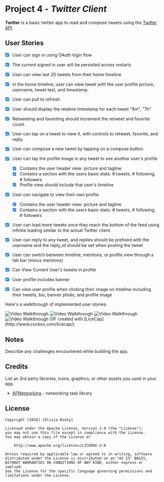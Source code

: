 # Project 4 - *Twitter Client*

**Twitter** is a basic twitter app to read and compose tweets using the [Twitter API](https://apps.twitter.com/).

## User Stories

- [x] User can sign in using OAuth login flow
- [x] The current signed in user will be persisted across restarts
- [x] User can view last 20 tweets from their home timeline
- [x] In the home timeline, user can view tweet with the user profile picture, username, tweet text, and timestamp.
- [x] User can pull to refresh.
- [x] User should display the relative timestamp for each tweet "8m", "7h"
- [x] Retweeting and favoriting should increment the retweet and favorite count.
- [x] User can tap on a tweet to view it, with controls to retweet, favorite, and reply.
- [x] User can compose a new tweet by tapping on a compose button.
- [x] User can tap the profile image in any tweet to see another user's profile
   - [x] Contains the user header view: picture and tagline
   - [x] Contains a section with the users basic stats: # tweets, # following, # followers
   - [x] Profile view should include that user's timeline
- [x] User can navigate to view their own profile
   - [x] Contains the user header view: picture and tagline
   - [x] Contains a section with the users basic stats: # tweets, # following, # followers
- [x] User can load more tweets once they reach the bottom of the feed using infinite loading similar to the actual Twitter client.
- [x] User can reply to any tweet, and replies should be prefixed with the username and the reply_id should be set when posting the tweet
- [x] User can switch between timeline, mentions, or profile view through a tab bar (minus mentions)
- [x] Can View Current User's tweets in profile 
- [x] User profile includes banner
- [x] Can view user profile when clicking their image on timeline including their tweets, bio, banner photo, and profile image 



Here's a walkthrough of implemented user stories:

<img src='https://thumbs.gfycat.com/InnocentAdmirableApisdorsatalaboriosa-size_restricted.gif' title='Video Walkthrough' width='' alt='Video Walkthrough' />
<img src='https://thumbs.gfycat.com/CreepyBitterGoosefish-size_restricted.gif' title='Video Walkthrough' width='' alt='Video Walkthrough' />
<img src='https://thumbs.gfycat.com/DecentDifferentDunlin-size_restricted.gif' title='Video Walkthrough' width='' alt='Video Walkthrough' />
<img src='http://i.imgur.com/HHpBHvh.gif' title='Video Walkthrough' width='' alt='Video Walkthrough' />
GIF created with [LiceCap](http://www.cockos.com/licecap/).

## Notes

Describe any challenges encountered while building the app.

## Credits

List an 3rd party libraries, icons, graphics, or other assets you used in your app.

- [AFNetworking](https://github.com/AFNetworking/AFNetworking) - networking task library

## License

    Copyright [2016] [Olivia Koshy]

    Licensed under the Apache License, Version 2.0 (the "License");
    you may not use this file except in compliance with the License.
    You may obtain a copy of the License at

        http://www.apache.org/licenses/LICENSE-2.0

    Unless required by applicable law or agreed to in writing, software
    distributed under the License is distributed on an "AS IS" BASIS,
    WITHOUT WARRANTIES OR CONDITIONS OF ANY KIND, either express or implied.
    See the License for the specific language governing permissions and
    limitations under the License.
